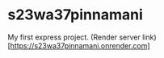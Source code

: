 # s23wa37pinnamani
My first express project.
(Render server link)[https://s23wa37pinnamani.onrender.com]
